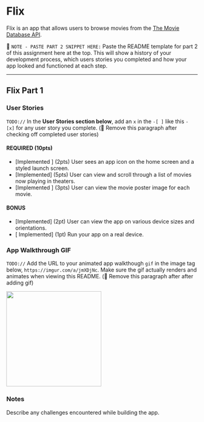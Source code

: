 # Flix

Flix is an app that allows users to browse movies from the [The Movie Database API](http://docs.themoviedb.apiary.io/#).

📝 `NOTE - PASTE PART 2 SNIPPET HERE:` Paste the README template for part 2 of this assignment here at the top. This will show a history of your development process, which users stories you completed and how your app looked and functioned at each step.

---

## Flix Part 1

### User Stories
`TODO://` In the **User Stories section below**, add an `x` in the `-[ ]` like this `- [x]` for any user story you complete. (🚫 Remove this paragraph after checking off completed user stories)

#### REQUIRED (10pts)
- [Implemented ] (2pts) User sees an app icon on the home screen and a styled launch screen.
- [Implemented] (5pts) User can view and scroll through a list of movies now playing in theaters.
- [Implemented ] (3pts) User can view the movie poster image for each movie.

#### BONUS
- [Implemented] (2pt) User can view the app on various device sizes and orientations.
- [ Implemented] (1pt) Run your app on a real device.

### App Walkthrough GIF
`TODO://` Add the URL to your animated app walkthough `gif` in the image tag below, `https://imgur.com/a/jmXDjNc`. Make sure the gif actually renders and animates when viewing this README. (🚫 Remove this paragraph after after adding gif)

<img src="https://imgur.com/a/jmXDjNc" width=250><br>

### Notes
Describe any challenges encountered while building the app.

